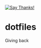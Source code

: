 [![Say Thanks!](https://img.shields.io/badge/Say%20Thanks-!-1EAEDB.svg)](https://saythanks.io/to/moniquelive)

# dotfiles

Giving back
